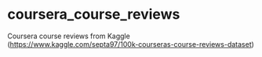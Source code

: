 # coursera_course_reviews
Coursera course reviews from Kaggle (https://www.kaggle.com/septa97/100k-courseras-course-reviews-dataset)
